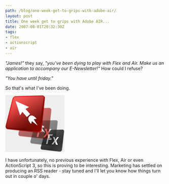 ```yaml
---
path: /blog/one-week-get-to-grips-with-adobe-air/
layout: post
title: One week get to grips with Adobe AIR...
date: 2007-08-01T20:32:30Z
tags:
- flex
- actionscript
- air
---
```


_"James!"_ they say, _"you've been dying to play with Flex and Air. Make us an application to accompany our E-Newsletter!"_ How could I refuse?

_"You have until friday."_

So that's what I've been doing.

![flexair.jpg](flexair.jpg)

I have unfortunately, no previous experience with Flex, Air or even ActionScript 3, so this is proving to be interesting. Marketing has settled on producing an RSS reader - stay tuned and I'll let you know how things turn out in couple o' days.